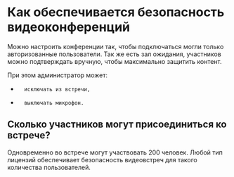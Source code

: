 <h1>Как обеспечивается безопасность видеоконференций</h1>

 

Можно настроить конференции так, чтобы подключаться могли только авторизованные пользователи. Так же есть зал ожидания, участников можно подтверждать вручную, чтобы максимально защитить контент.

 

При этом администратор может:

-       исключать из встречи,

-       выключать микрофон.

 


<h2>Сколько участников могут присоединиться ко встрече?</h2>

 

Одновременно во встрече могут участвовать 200 человек. Любой тип лицензий обеспечивает безопасность видеовстреч для такого количества пользователей.
